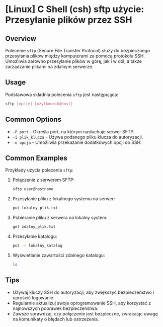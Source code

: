 # [Linux] C Shell (csh) sftp użycie: Przesyłanie plików przez SSH

## Overview
Polecenie `sftp` (Secure File Transfer Protocol) służy do bezpiecznego przesyłania plików między komputerami za pomocą protokołu SSH. Umożliwia zarówno przesyłanie plików w górę, jak i w dół, a także zarządzanie plikami na zdalnym serwerze.

## Usage
Podstawowa składnia polecenia `sftp` jest następująca:

```bash
sftp [opcje] [użytkownik@host]
```

## Common Options
- `-P port` - Określa port, na którym nasłuchuje serwer SFTP.
- `-i plik_klucza` - Używa podanego pliku klucza do autoryzacji.
- `-o opcja` - Umożliwia przekazanie dodatkowych opcji do SSH.

## Common Examples
Przykłady użycia polecenia `sftp`:

1. Połączenie z serwerem SFTP:
   ```bash
   sftp user@hostname
   ```

2. Przesyłanie pliku z lokalnego systemu na serwer:
   ```bash
   put lokalny_plik.txt
   ```

3. Pobieranie pliku z serwera na lokalny system:
   ```bash
   get zdalny_plik.txt
   ```

4. Przesyłanie katalogu:
   ```bash
   put -r lokalny_katalog
   ```

5. Wyświetlanie zawartości zdalnego katalogu:
   ```bash
   ls
   ```

## Tips
- Używaj kluczy SSH do autoryzacji, aby zwiększyć bezpieczeństwo i uprościć logowanie.
- Regularnie aktualizuj swoje oprogramowanie SSH, aby korzystać z najnowszych poprawek bezpieczeństwa.
- Zawsze sprawdzaj, czy połączenie jest bezpieczne, zwracając uwagę na komunikaty o błędach lub ostrzeżenia.